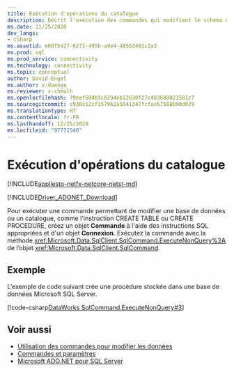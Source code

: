 ```yaml
---
title: Exécution d'opérations du catalogue
description: Décrit l'exécution des commandes qui modifient le schéma de base de données.
ms.date: 11/25/2020
dev_langs:
- csharp
ms.assetid: e60f542f-6271-495b-a9e4-48553481c2a3
ms.prod: sql
ms.prod_service: connectivity
ms.technology: connectivity
ms.topic: conceptual
author: David-Engel
ms.author: v-daenge
ms.reviewer: v-chmalh
ms.openlocfilehash: 79eef694b3c6294eb12630f27c4b3688823581c7
ms.sourcegitcommit: c938c12cf157962a5541347fcfae57588b90d929
ms.translationtype: HT
ms.contentlocale: fr-FR
ms.lasthandoff: 12/25/2020
ms.locfileid: "97771540"
---
```

# <a name="performing-catalog-operations"></a>Exécution d'opérations du catalogue

[!INCLUDE[appliesto-netfx-netcore-netst-md](../../includes/appliesto-netfx-netcore-netst-md.md)]

[!INCLUDE[Driver_ADONET_Download](../../includes/driver_adonet_download.md)]

Pour exécuter une commande permettant de modifier une base de données ou un catalogue, comme l'instruction CREATE TABLE ou CREATE PROCEDURE, créez un objet **Commande** à l'aide des instructions SQL appropriées et d'un objet **Connexion**. Exécutez la commande avec la méthode <xref:Microsoft.Data.SqlClient.SqlCommand.ExecuteNonQuery%2A> de l’objet <xref:Microsoft.Data.SqlClient.SqlCommand>.

## <a name="example"></a>Exemple

L'exemple de code suivant crée une procédure stockée dans une base de données Microsoft SQL Server.

[!code-csharp[DataWorks SqlCommand.ExecuteNonQuery#3](~/../sqlclient/doc/samples/SqlCommand_ExecuteNonQuery_SP_DML.cs#3)]

## <a name="see-also"></a>Voir aussi

- [Utilisation des commandes pour modifier les données](use-commands-to-modify-data.md)
- [Commandes et paramètres](commands-parameters.md)
- [Microsoft ADO.NET pour SQL Server](microsoft-ado-net-sql-server.md)
